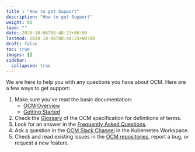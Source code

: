 ```yaml
---
title : "How to get Support"
description: "How to get Support"
weight: 91
lead: ""
date: 2020-10-06T08:48:23+00:00
lastmod: 2020-10-06T08:48:23+00:00
draft: false
toc: true
images: []
sidebar:
  collapsed: true
---
```

We are here to help you with any questions you have about OCM. Here are a few ways to get support:

1. Make sure you’ve read the basic documentation:
   - [OCM Overview](https://github.com/open-component-model/ocm-website/blob/main/content/docs/overview/project.md)
   - [Getting Started](https://github.com/open-component-model/ocm-website/blob/main/content/docs/getting-started/installation.md)
2. Check the [Glossary](https://github.com/open-component-model/ocm-spec/blob/main/doc/glossary.md) of the OCM specification for definitions of terms.  
3. Look for an answer in the [Frequently Asked Questions](https://github.com/open-component-model/ocm-website/blob/main/content/docs/support/faq.md).
4. Ask a question in the [OCM Slack Channel](https://kubernetes.slack.com/archives/C05UWBE8R1D) in the Kubernetes Workspace.
5. Check and read existing issues in the [OCM repositories](https://github.com/open-component-model), report a bug, or request a new feature.
